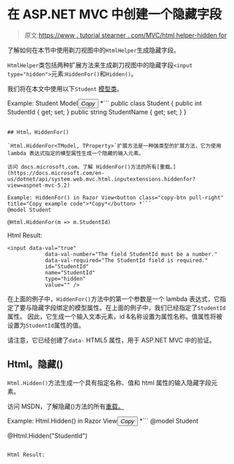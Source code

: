 # 在 ASP.NET MVC 中创建一个隐藏字段

> 原文:[https://www . tutorial stearner . com/MVC/html helper-hidden for](https://www.tutorialsteacher.com/mvc/htmlhelper-hidden-hiddenfor)

了解如何在本节中使用剃刀视图中的`HtmlHelper`生成隐藏字段。

`HtmlHelper`类包括两种扩展方法来生成剃刀视图中的隐藏字段`<input type="hidden">`元素:`HiddenFor()`和`Hidden()`。

我们将在本文中使用以下`Student` [模型类](/mvc/mvc-model)。

Example: Student Model<button class="copy-btn pull-right" title="Copy example code">*Copy*</button> *```
public class Student
{
    public int StudentId { get; set; }
    public string StudentName { get; set; }
} 
```

## Html。HiddenFor()

`Html.HiddenFor<TModel, TProperty>`扩展方法是一种强类型的扩展方法，它为使用 lambda 表达式指定的模型属性生成一个隐藏的输入元素。

访问 docs.microsoft.com，了解 HiddenFor()方法的所有[重载。](https://docs.microsoft.com/en-us/dotnet/api/system.web.mvc.html.inputextensions.hiddenfor?view=aspnet-mvc-5.2)

Example: HiddenFor() in Razor View<button class="copy-btn pull-right" title="Copy example code">*Copy*</button> *```
@model Student

@Html.HiddenFor(m => m.StudentId) 
```

Html Result:

```
<input data-val="true" 
            data-val-number="The field StudentId must be a number." 
            data-val-required="The StudentId field is required." 
            id="StudentId" 
            name="StudentId" 
            type="hidden" 
            value="" />
```

在上面的例子中，`HiddenFor()`方法中的第一个参数是一个 lambda 表达式，它指定了要与隐藏字段绑定的模型属性。在上面的例子中，我们已经指定了`StudentId`属性。 因此，它生成一个输入文本元素，id &名称设置为属性名称。值属性将被设置为`StudentId`属性的值。

请注意，它已经创建了`data-` HTML5 属性，用于 ASP.NET MVC 中的验证。

## Html。隐藏()

`Html.Hidden()`方法生成一个具有指定名称、值和 html 属性的输入隐藏字段元素。

访问 MSDN，了解隐藏()方法的所有[重载。](https://docs.microsoft.com/en-us/dotnet/api/system.web.mvc.html.inputextensions.hidden?view=aspnet-mvc-5.2)

Example: Html.Hidden() in Razor View<button class="copy-btn pull-right" title="Copy example code">*Copy*</button> *```
@model Student

@Html.Hidden("StudentId") 
```

Html Result:

```
<input id="StudentId" 
            name="StudentId" 
            type="hidden" 
            value="1" />
```***